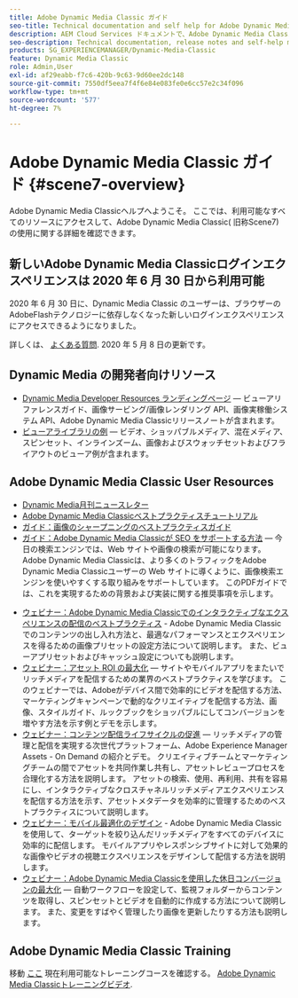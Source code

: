 ```yaml
---
title: Adobe Dynamic Media Classic ガイド
seo-title: Technical documentation and self help for Adobe Dynamic Media Classic
description: AEM Cloud Services ドキュメントで、Adobe Dynamic Media Classicを使用してビデオやフライアウトなどを管理する方法について説明します。
seo-description: Technical documentation, release notes and self-help materials for Adobe Dynamic Media Classic, formerly Scene 7
products: SG_EXPERIENCEMANAGER/Dynamic-Media-Classic
feature: Dynamic Media Classic
role: Admin,User
exl-id: af29eabb-f7c6-420b-9c63-9d60ee2dc148
source-git-commit: 7550df5eea7f4f6e84e083fe0e6cc57e2c34f096
workflow-type: tm+mt
source-wordcount: '577'
ht-degree: 7%

---
```


# Adobe Dynamic Media Classic ガイド {#scene7-overview}

Adobe Dynamic Media Classicヘルプへようこそ。 ここでは、利用可能なすべてのリソースにアクセスして、Adobe Dynamic Media Classic( 旧称Scene7) の使用に関する詳細を確認できます。

## 新しいAdobe Dynamic Media Classicログインエクスペリエンスは 2020 年 6 月 30 日から利用可能

2020 年 6 月 30 日に、Dynamic Media Classic のユーザーは、ブラウザーのAdobeFlashテクノロジーに依存しなくなった新しいログインエクスペリエンスにアクセスできるようになりました。

詳しくは、 [よくある質問](new-ui-2020.md). 2020 年 5 月 8 日の更新です。

## Dynamic Media の開発者向けリソース

* [Dynamic Media Developer Resources ランディングページ](https://experienceleague.adobe.com/docs/dynamic-media-developer-resources.html)  — ビューアリファレンスガイド、画像サービング/画像レンダリング API、画像実稼働システム API、Adobe Dynamic Media Classicリリースノートが含まれます。
* [ビューアライブラリの例](https://landing.adobe.com/en/na/dynamic-media/ctir-2755/live-demos.html)  — ビデオ、ショッパブルメディア、混在メディア、スピンセット、インラインズーム、画像およびスウォッチセットおよびフライアウトのビューア例が含まれます。

## Adobe Dynamic Media Classic User Resources

* [Dynamic Media月刊ニュースレター](dynamic-media-newsletter.md)
* [Adobe Dynamic Media Classicベストプラクティスチュートリアル](https://experienceleague.adobe.com/docs/experience-manager-learn/dynamic-media-classic-tutorial/overview.html)
* [ガイド：画像のシャープニングのベストプラクティスガイド](/help/assets/s7_sharpening_images.pdf)
* [ガイド：Adobe Dynamic Media Classicが SEO をサポートする方法](/help/assets/s7_seo.pdf)  — 今日の検索エンジンでは、Web サイトや画像の検索が可能になります。 Adobe Dynamic Media Classicは、より多くのトラフィックをAdobe Dynamic Media Classicユーザーの Web サイトに導くように、画像検索エンジンを使いやすくする取り組みをサポートしています。 このPDFガイドでは、これを実現するための背景および実装に関する推奨事項を示します。
<!-- * [Webinar: Best Practices for Responsive Design](http://offers.adobe.com/en/na/marketing/landings/_40458_responsive_design_live_on_demand_webinar.html) - Learn practical tips on how to improve your mobile strategy. See real-world examples of responsive design in action. Create one master asset that works across multiple devices and increase mobile performance by dynamically changing the resolution of images or the orientation of images for portrait or landscape displays. Learn how to also dynamically crop, scale, or resize images. -->
* [ウェビナー：Adobe Dynamic Media Classicでのインタラクティブなエクスペリエンスの配信のベストプラクティス](https://seminars.adobeconnect.com/p7wb8ej3u6d/) - Adobe Dynamic Media Classicでのコンテンツの出し入れ方法と、最適なパフォーマンスとエクスペリエンスを得るための画像プリセットの設定方法について説明します。 また、ビューアプリセットおよびキャッシュ設定についても説明します。
* [ウェビナー：アセット ROI の最大化](https://adobecustomersuccess.adobeconnect.com/p5ar3hfrrec/?launcher=false&amp;fcsContent=true&amp;pbMode=normal&amp;proto=true)  — サイトやモバイルアプリをまたいでリッチメディアを配信するための業界のベストプラクティスを学びます。 このウェビナーでは、Adobeがデバイス間で効率的にビデオを配信する方法、マーケティングキャンペーンで動的なクリエイティブを配信する方法、画像、スタイルガイド、ルックブックをショッパブルにしてコンバージョンを増やす方法を示す例とデモを示します。
* [ウェビナー：コンテンツ配信ライフサイクルの促進](https://adobecustomersuccess.adobeconnect.com/p88ducm9pqv/)  — リッチメディアの管理と配信を実現する次世代プラットフォーム、Adobe Experience Manager Assets - On Demand の紹介とデモ。 クリエイティブチームとマーケティングチームの間でアセットを共同作業し共有し、アセットレビュープロセスを合理化する方法を説明します。 アセットの検索、使用、再利用、共有を容易にし、インタラクティブなクロスチャネルリッチメディアエクスペリエンスを配信する方法を示す、アセットメタデータを効率的に管理するためのベストプラクティスについて説明します。
* [ウェビナー：モバイル最適化のデザイン](https://adobecustomersuccess.adobeconnect.com/p6oqd3wydif/?launcher=false&amp;fcsContent=true&amp;pbMode=normal&amp;proto=true) - Adobe Dynamic Media Classicを使用して、ターゲットを絞り込んだリッチメディアをすべてのデバイスに効率的に配信します。 モバイルアプリやレスポンシブサイトに対して効果的な画像やビデオの視聴エクスペリエンスをデザインして配信する方法を説明します。
* [ウェビナー：Adobe Dynamic Media Classicを使用した休日コンバージョンの最大化](https://adobecustomersuccess.adobeconnect.com/p32n1yr85c9/?proto=true)  — 自動ワークフローを設定して、監視フォルダーからコンテンツを取得し、スピンセットとビデオを自動的に作成する方法について説明します。 また、変更をすばやく管理したり画像を更新したりする方法も説明します。

## Adobe Dynamic Media Classic Training

移動 [ここ](https://learning.adobe.com/catalog.html#product=adobe-scene7) 現在利用可能なトレーニングコースを確認する。
[Adobe Dynamic Media Classicトレーニングビデオ](/help/training-videos.md).
